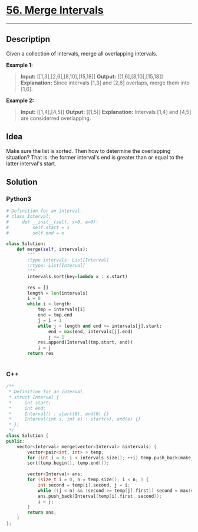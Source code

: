 # [56. Merge Intervals](https://leetcode.com/problems/merge-intervals/description/)
---

## Descriptipn

Given a collection of intervals, merge all overlapping intervals.

**Example 1:**

>**Input:** [[1,3],[2,6],[8,10],[15,18]]
**Output:** [[1,6],[8,10],[15,18]]
**Explanation:** Since intervals [1,3] and [2,6] overlaps, merge them into [1,6].

**Example 2:**

>**Input:** [[1,4],[4,5]]
**Output:** [[1,5]]
**Explanation:** Intervals [1,4] and [4,5] are considerred overlapping.

## Idea

Make sure the list is sorted. Then how to determine the overlapping situation? That is: the former interval's end is greater than or equal to the latter interval's start. 

## Solution

### Python3

```python
# Definition for an interval.
# class Interval:
#     def __init__(self, s=0, e=0):
#         self.start = s
#         self.end = e

class Solution:
    def merge(self, intervals):
        """
        :type intervals: List[Interval]
        :rtype: List[Interval]
        """
        intervals.sort(key=lambda x : x.start)
        
        res = []
        length = len(intervals)
        i = 0
        while i < length:
            tmp = intervals[i]
            end = tmp.end
            j = i + 1
            while j < length and end >= intervals[j].start:
                end = max(end, intervals[j].end)
                j += 1
            res.append(Interval(tmp.start, end))
            i = j
        return res
        
```

### C++

```cpp
/**
 * Definition for an interval.
 * struct Interval {
 *     int start;
 *     int end;
 *     Interval() : start(0), end(0) {}
 *     Interval(int s, int e) : start(s), end(e) {}
 * };
 */
class Solution {
public:
    vector<Interval> merge(vector<Interval> &intervals) {
        vector<pair<int, int> > temp;
        for (int i = 0; i < intervals.size(); ++i) temp.push_back(make_pair(intervals[i].start, intervals[i].end));
        sort(temp.begin(), temp.end());
        
        vector<Interval> ans;
        for (size_t i = 0, n = temp.size(); i < n; ) {
            int second = temp[i].second, j = i;
            while ((j < n) && (second >= temp[j].first)) second = max(second, temp[j++].second);
            ans.push_back(Interval(temp[i].first, second));
            i = j;
        }
        return ans;
    }
};

```